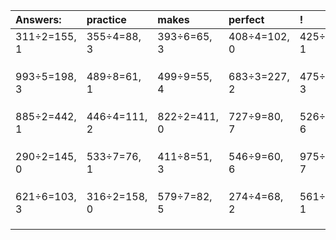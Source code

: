 | Answers: | practice | makes | perfect | ! |
| :--- | :--- | :--- | :--- | :--- |
| 311÷2=155, 1 | 355÷4=88, 3 | 393÷6=65, 3 | 408÷4=102, 0 | 425÷2=212, 1 | 
|   |   |   |   |   | 
|   |   |   |   |   | 
|   |   |   |   |   | 
| 993÷5=198, 3 | 489÷8=61, 1 | 499÷9=55, 4 | 683÷3=227, 2 | 475÷4=118, 3 | 
|   |   |   |   |   | 
|   |   |   |   |   | 
|   |   |   |   |   | 
| 885÷2=442, 1 | 446÷4=111, 2 | 822÷2=411, 0 | 727÷9=80, 7 | 526÷8=65, 6 | 
|   |   |   |   |   | 
|   |   |   |   |   | 
|   |   |   |   |   | 
| 290÷2=145, 0 | 533÷7=76, 1 | 411÷8=51, 3 | 546÷9=60, 6 | 975÷8=121, 7 | 
|   |   |   |   |   | 
|   |   |   |   |   | 
|   |   |   |   |   | 
| 621÷6=103, 3 | 316÷2=158, 0 | 579÷7=82, 5 | 274÷4=68, 2 | 561÷8=70, 1 | 
|   |   |   |   |   | 
|   |   |   |   |   | 
|   |   |   |   |   | 
